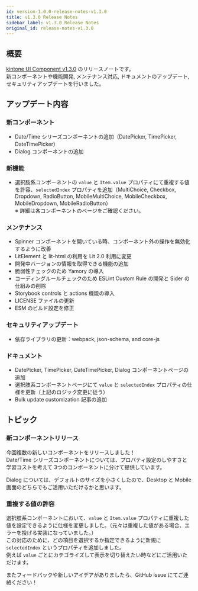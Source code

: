 ```yaml
---
id: version-1.0.0-release-notes-v1.3.0
title: v1.3.0 Release Notes
sidebar_label: v1.3.0 Release Notes
original_id: release-notes-v1.3.0
---
```


## 概要

[kintone UI Component v1.3.0](https://github.com/kintone-labs/kintone-ui-component/releases/tag/v1.3.0) のリリースノートです。<br>
新コンポーネントや機能開発, メンテナンス対応, ドキュメントのアップデート, セキュリティアップデートを行いました。

## アップデート内容
### 新コンポーネント
- Date/Time シリーズコンポーネントの追加（DatePicker, TimePicker, DateTimePicker）
- Dialog コンポーネントの追加

### 新機能
- 選択肢系コンポーネントの `value` と `Item.value` プロパティにて重複する値を許容、`selectedIndex` プロパティを追加（MultiChoice, Checkbox, Dropdown, RadioButton, MobileMultiChoice, MobileCheckbox, MobileDropdown, MobileRadioButton）<br>
  ※ 詳細は各コンポーネントのページをご確認ください。

### メンテナンス
- Spinner コンポーネントを開いている時、コンポーネント外の操作を無効化するように改善
- LitElement と lit-html の利用を Lit 2.0 利用に変更
- 開発中バージョンの情報を取得できる機能の追加
- 脆弱性チェックのため Yamory の導入
- コーディングルールチェックのため ESLint Custom Rule の開発と Sider の仕組みの削除
- Storybook controls と actions 機能の導入
- LICENSE ファイルの更新
- ESM のビルド設定を修正

### セキュリティアップデート
- 依存ライブラリの更新：webpack, json-schema, and core-js

### ドキュメント
- DatePicker, TimePicker, DateTimePicker, Dialog コンポーネントページの追加
- 選択肢系コンポーネントページにて `value` と `selectedIndex` プロパティの仕様を更新（上記のロジック変更に従う）
- Bulk update customization 記事の追加

## トピック

### 新コンポーネントリリース
今回複数の新しいコンポーネントをリリースしました！<br>
Date/Time シリーズコンポーネントについては、プロパティ設定のしやすさと学習コストを考えて 3つのコンポーネントに分けて提供しています。<br>

Dialog については、デフォルトのサイズを小さくしたので、Desktop と Mobile 画面のどちらでもご活用いただけるかと思います。

### 重複する値の許容
選択肢系コンポーネントにおいて、`value` と `Item.value` プロパティに重複した値を設定できるように仕様を変更しました。（元々は重複した値がある場合、エラーを投げる実装になっていました。）<br>
この対応のために、どの項目を選択するか指定できるように新規に `selectedIndex` というプロパティを追加しました。<br>
例えば `value` ごとにカテゴライズして表示を切り替えたい時などにご活用いただけます。

またフィードバックや新しいアイデアがありましたら、GitHub issue にてご連絡ください！
